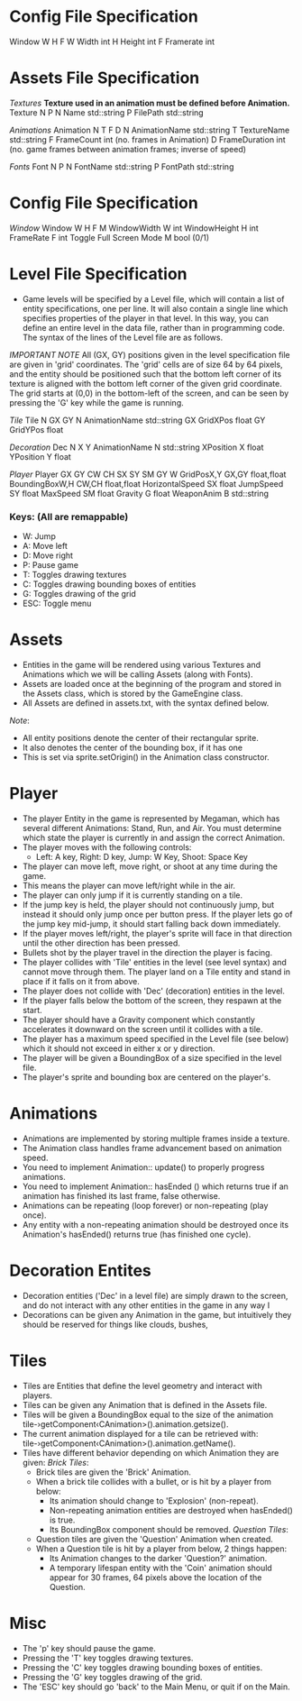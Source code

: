 # Config File Specification
Window W H F
    W   Width       int
    H   Height      int
    F   Framerate   int

# Assets File Specification
*Textures*
**Texture used in an animation must be defined before Animation.**
Texture N P
    N   Name        std::string
    P   FilePath    std::string


*Animations*
Animation N T F D
    N   AnimationName   std::string
    T   TextureName     std::string
    F   FrameCount      int (no. frames in Animation)
    D   FrameDuration   int (no. game frames between animation frames; inverse of speed)

*Fonts*
Font N P
    N   FontName    std::string
    P   FontPath    std::string

# Config File Specification
*Window*
Window W H F M
    WindowWidth W int
    WindowHeight H int
    FrameRate F int
    Toggle Full Screen Mode M bool (0/1)


# Level File Specification
- Game levels will be specified by a Level file, which will contain a list of entity specifications, one per line. It will also contain a single line which specifies properties of the player in that level. In this way, you can define an entire level in the data file, rather than in programming code. The syntax of the lines of the Level file are as follows.

*IMPORTANT NOTE*
All (GX, GY) positions given in the level specification file are given in 'grid' coordinates. The 'grid' cells are of size 64 by 64 pixels, and the entity should be positioned such that the bottom left corner of its texture is aligned with the bottom left corner of the given grid coordinate. The grid starts at (0,0) in the bottom-left of the screen, and can be seen by pressing the 'G' key while the game is running.

*Tile*
Tile N GX GY
    N   AnimationName   std::string
    GX  GridXPos        float
    GY  GridYPos        float

*Decoration*
Dec N X Y
    AnimationName   N   std::string
    XPosition       X   float
    YPosition       Y   float

*Player*
Player GX GY CW CH SX SY SM GY W
    GridPosX,Y          GX,GY   float,float
    BoundingBoxW,H      CW,CH   float,float
    HorizontalSpeed     SX      float
    JumpSpeed           SY      float
    MaxSpeed            SM      float
    Gravity             G       float
    WeaponAnim          B       std::string

### Keys: (All are remappable)
- W: Jump
- A: Move left
- D: Move right
- P: Pause game
- T: Toggles drawing textures
- C: Toggles drawing bounding boxes of entities
- G: Toggles drawing of the grid
- ESC: Toggle menu



# Assets
- Entities in the game will be rendered using various Textures and Animations which we will be calling Assets (along with Fonts).
- Assets are loaded once at the beginning of the program and stored in the Assets class, which is stored by the GameEngine class.
- All Assets are defined in assets.txt, with the syntax defined below.

*Note*:
- All entity positions denote the center of their rectangular sprite.
- It also denotes the center of the bounding box, if it has one
- This is set via sprite.setOrigin() in the Animation class constructor.

# Player
- The player Entity in the game is represented by Megaman, which has several different Animations: Stand, Run, and Air. You must determine which state the player is currently in and assign the correct Animation.
- The player moves with the following controls:
    - Left: A key, Right: D key, Jump: W Key, Shoot: Space Key
- The player can move left, move right, or shoot at any time during the game.
- This means the player can move left/right while in the air.
- The player can only jump if it is currently standing on a tile.
- If the jump key is held, the player should not continuously jump, but instead it should only jump once per button press. If the player lets go of the jump key mid-jump, it should start falling back down immediately.
- If the player moves left/right, the player's sprite will face in that direction until the other direction has been pressed.
- Bullets shot by the player travel in the direction the player is facing.
- The player collides with 'Tile' entities in the level (see level syntax) and cannot move through them. The player land on a Tile entity and stand in place if it falls on it from above.
- The player does not collide with 'Dec' (decoration) entities in the level.
- If the player falls below the bottom of the screen, they respawn at the start.
- The player should have a Gravity component which constantly accelerates it downward on the screen until it collides with a tile.
- The player has a maximum speed specified in the Level file (see below) which it should not exceed in either x or y direction.
- The player will be given a BoundingBox of a size specified in the level file.
- The player's sprite and bounding box are centered on the player's.

# Animations
- Animations are implemented by storing multiple frames inside a texture.
- The Animation class handles frame advancement based on animation speed.
- You need to implement Animation:: update() to properly progress animations.
- You need to implement Animation:: hasEnded () which returns true if an animation has finished its last frame, false otherwise.
- Animations can be repeating (loop forever) or non-repeating (play once).
- Any entity with a non-repeating animation should be destroyed once its Animation's hasEnded() returns true (has finished one cycle).

# Decoration Entites
- Decoration entities ('Dec' in a level file) are simply drawn to the screen, and do not interact with any other entities in the game in any way I
- Decorations can be given any Animation in the game, but intuitively they should be reserved for things like clouds, bushes,

# Tiles
- Tiles are Entities that define the level geometry and interact with players.
- Tiles can be given any Animation that is defined in the Assets file.
- Tiles will be given a BoundingBox equal to the size of the animation tile-›getComponent‹CAnimation>().animation.getsize().
- The current animation displayed for a tile can be retrieved with: tile-›getComponent‹CAnimation>().animation.getName().
- Tiles have different behavior depending on which Animation they are given:
    *Brick Tiles*:
    - Brick tiles are given the 'Brick' Animation.
    - When a brick tile collides with a bullet, or is hit by a player from below:
        - Its animation should change to 'Explosion' (non-repeat).
        - Non-repeating animation entities are destroyed when hasEnded() is true.
        - Its BoundingBox component should be removed.
    *Question Tiles*:
    - Question tiles are given the 'Question' Animation when created.
    - When a Question tile is hit by a player from below, 2 things happen:
        - Its Animation changes to the darker 'Question?' animation.
        - A temporary lifespan entity with the 'Coin' animation should appear for 30 frames, 64 pixels above the location of the Question.

# Misc
- The 'p' key should pause the game.
- Pressing the 'T' key toggles drawing textures.
- Pressing the 'C' key toggles drawing bounding boxes of entities.
- Pressing the 'G' key toggles drawing of the grid.
- The 'ESC' key should go 'back' to the Main Menu, or quit if on the Main.